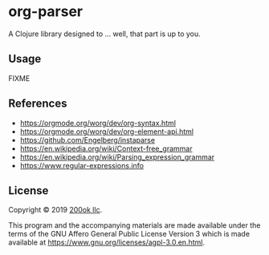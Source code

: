 # org-parser

A Clojure library designed to ... well, that part is up to you.

## Usage

FIXME

## References

- https://orgmode.org/worg/dev/org-syntax.html
- https://orgmode.org/worg/dev/org-element-api.html
- https://github.com/Engelberg/instaparse
- https://en.wikipedia.org/wiki/Context-free_grammar
- https://en.wikipedia.org/wiki/Parsing_expression_grammar
- https://www.regular-expressions.info

## License

Copyright © 2019 [200ok llc](https://200ok.ch/).

This program and the accompanying materials are made available under
the terms of the GNU Affero General Public License Version 3 which is
made available at https://www.gnu.org/licenses/agpl-3.0.en.html.
